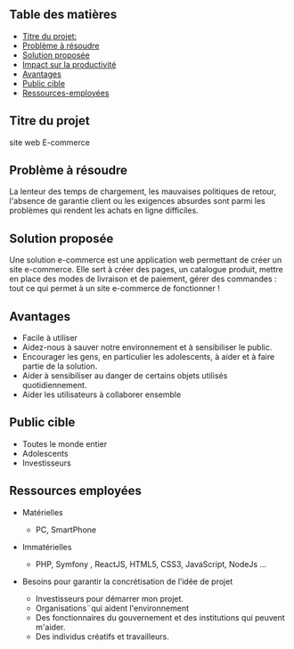 ## Table des matières

- [Titre du projet:](#Titre-du-projet)
- [Problème à résoudre ](#Problème-à-résoudre)
- [Solution proposée](#Solution-proposée)
- [Impact sur la productivité](#Impact-sur-la-productivité)
- [Avantages](#Avantages)
- [Public cible](#Public-cible)
- [Ressources-employées](#Ressources-employées)

## Titre du projet
site web E-commerce

## Problème à résoudre
La lenteur des temps de chargement, les mauvaises politiques de retour, l'absence de garantie client ou les exigences absurdes sont parmi les problèmes qui rendent les achats en ligne difficiles.

## Solution proposée
Une solution e-commerce est une application web permettant de créer un site e-commerce. Elle sert à créer des pages, un catalogue produit, mettre en place des modes de livraison et de paiement, gérer des commandes : tout ce qui permet à un site e-commerce de fonctionner !


## Avantages

- Facile à utiliser
- Aidez-nous à sauver notre environnement et à sensibiliser le public.
- Encourager les gens, en particulier les adolescents, à aider et à faire partie de la solution.
- Aider à sensibiliser au danger de certains objets utilisés quotidiennement.
- Aider les utilisateurs à collaborer ensemble 

## Public cible 
* Toutes le monde entier 
* Adolescents 
* Investisseurs


## Ressources employées
* Matérielles
   * PC, SmartPhone

* Immatérielles
   * PHP, Symfony , ReactJS, HTML5, CSS3, JavaScript, NodeJs ...

* Besoins pour garantir la concrétisation de l’idée de projet
  * Investisseurs pour démarrer mon projet.
  * Organisations¨qui aident l'environnement
  * Des fonctionnaires du gouvernement et des institutions qui peuvent  m'aider.
  * Des individus créatifs et travailleurs.


